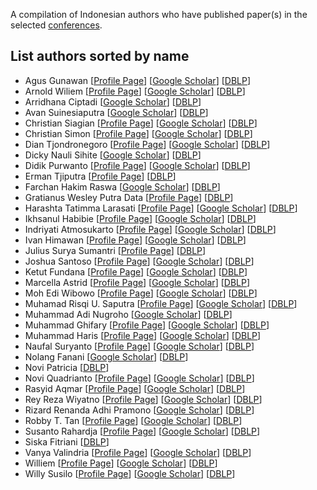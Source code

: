 A compilation of Indonesian authors who have published paper(s) in the selected [conferences](https://github.com/indonesia-vision-ai/awesome-indonesia-vision-research-conference/blob/main/README.md#conferences).

## List authors sorted by name
- Agus Gunawan [[Profile Page](https://github.com/agusgun)] [[Google Scholar](https://scholar.google.com/citations?user=WJLA424AAAAJ&hl=en)] [[DBLP](https://dblp.org/pid/311/4599.html)]
- Arnold Wiliem [[Profile Page](https://sites.google.com/view/arnoldwiliem/home)] [[Google Scholar](https://scholar.google.com/citations?user=plbn8HYAAAAJ&hl=en)] [[DBLP](https://dblp.org/pid/94/6882.html)]
- Arridhana Ciptadi [[Google Scholar](https://scholar.google.com/citations?user=uQefdLAAAAAJ&hl=en)] [[DBLP](https://dblp.org/pid/47/849.html)]
- Avan Suinesiaputra [[Google Scholar](https://scholar.google.com/citations?user=av3jfhgAAAAJ&hl=en)] [[DBLP](https://dblp.org/pid/32/6478.html)]
- Christian Siagian [[Profile Page](http://ilab.usc.edu/siagian/)] [[Google Scholar](https://scholar.google.com/citations?user=HPbXCwIAAAAJ&hl=en)] [[DBLP](https://dblp.org/pid/35/4742.html)]
- Christian Simon [[Profile Page](https://chrysts.github.io/)] [[Google Scholar](https://scholar.google.com/citations?user=eZrRbp4AAAAJ&hl=en)] [[DBLP](https://dblp.org/pid/10/3925.html)]
- Dian Tjondronegoro [[Profile Page](https://experts.griffith.edu.au/7144-dian-tjondronegoro)] [[Google Scholar](https://scholar.google.com/citations?user=_OblDDgAAAAJ&hl=en)] [[DBLP](https://dblp.org/pid/60/2965.html)]
- Dicky Nauli Sihite [[Google Scholar](https://scholar.google.com/citations?user=h-OIAIAAAAAJ&hl=en)] [[DBLP](https://dblp.org/pid/116/6482.html)]
- Didik Purwanto [[Profile Page](https://www.didpurwanto.com/)] [[Google Scholar](https://scholar.google.com/citations?hl=en&user=nQsP3hYAAAAJ&view_op=list_works&sortby=pubdate)] [[DBLP](https://dblp.org/pid/205/4059.html)]
- Erman Tjiputra [[Profile Page](https://ermantjiputra.com/)] [[DBLP](https://dblp.org/pid/249/5414.html)]
- Farchan Hakim Raswa [[Google Scholar](https://scholar.google.com/citations?user=U5iQ4b0AAAAJ&hl=en)] [[DBLP](https://dblp.org/pid/313/1266.html)]
- Gratianus Wesley Putra Data [[Profile Page](https://github.com/gwesleypdata)] [[DBLP](https://dblp.org/pid/227/6481.html)]
- Harashta Tatimma Larasati [[Profile Page](https://www.itb.ac.id/staf/profil/harashta-tatimma-larasati)] [[Google Scholar](https://scholar.google.com/citations?user=S8lwCEUAAAAJ&hl=en)] [[DBLP](https://dblp.org/pid/280/6241.html)]
- Ikhsanul Habibie [[Profile Page](https://www.mpi-inf.mpg.de/~ihabibie/)] [[Google Scholar](https://scholar.google.com/citations?user=RwqryGYAAAAJ&hl=en)] [[DBLP](https://dblp.org/pid/159/5555.html)]
- Indriyati Atmosukarto [[Profile Page](https://sites.google.com/site/indriatmosukarto/)] [[Google Scholar](https://scholar.google.com.sg/citations?user=rnOSpKcAAAAJ)] [[DBLP](https://dblp.org/pid/55/6132.html)]
- Ivan Himawan [[Profile Page](https://research.qut.edu.au/saivt/staff/ivan-himawan/)] [[Google Scholar](https://scholar.google.com.au/citations?user=15v1b9kAAAAJ&hl=en)] [[DBLP](https://dblp.org/pid/43/3405.html)]
- Julius Surya Sumantri [[Profile Page](https://github.com/JuliusSuryaS)] [[DBLP](https://dblp.org/pid/239/4189.html)]
- Joshua Santoso [[Profile Page](https://joshuajano.github.io/)] [[Google Scholar](https://scholar.google.com/citations?user=GP2VJk4AAAAJ&hl=en)] [[DBLP](https://dblp.org/pid/286/5533.html)]
- Ketut Fundana [[Profile Page](https://www.researchgate.net/profile/Ketut-Fundana)] [[Google Scholar](https://scholar.google.com/citations?user=_3zQajsAAAAJ&hl=en)] [[DBLP](https://dblp.org/pid/18/40.html)]
- Marcella Astrid [[Profile Page](https://sites.google.com/view/marcella-astrid)] [[Google Scholar](https://scholar.google.co.kr/citations?user=TXBGJhgAAAAJ&hl=en)] [[DBLP](https://dblp.org/pid/194/3058.html)]
- Moh Edi Wibowo [[Profile Page](https://prisma.simaster.ugm.ac.id/MTk4MTA5MjgyMDA1MDExMDAx)] [[Google Scholar](https://scholar.google.co.id/citations?user=kt9I7zwAAAAJ&hl=en)] [[DBLP](https://dblp.org/pid/20/10772.html)]
- Muhamad Risqi U. Saputra [[Profile Page](https://risqiutama.github.io/)] [[Google Scholar](https://scholar.google.com/citations?user=7wZkVT8AAAAJ&hl=id)] [[DBLP](https://dblp.org/pid/172/7604.html)]
- Muhammad Adi Nugroho [[Google Scholar](https://scholar.google.com/citations?user=DM3tDI8AAAAJ&hl=en)] [[DBLP](https://dblp.org/pid/214/8126.html)]
- Muhammad Ghifary [[Profile Page](https://sites.google.com/site/mghifary/)] [[Google Scholar](https://scholar.google.co.id/citations?user=1Rx_BuAAAAAJ&hl=id)] [[DBLP](https://dblp.org/pid/140/7996.html)]
- Muhammad Haris [[Profile Page](https://alterzero.github.io/)] [[Google Scholar](https://scholar.google.co.jp/citations?user=E6ayakEAAAAJ&hl=en)] [[DBLP](https://dblp.org/pid/142/1614-2.html)]
- Naufal Suryanto [[Profile Page](https://naufalso.github.io/)] [[Google Scholar](https://scholar.google.com/citations?user=vXEPNi4AAAAJ&hl=en)] [[DBLP](https://dblp.org/pid/280/6236.html)]
- Nolang Fanani [[Google Scholar](https://scholar.google.de/citations?user=nRxXWSoAAAAJ&hl=en)] [[DBLP](https://dblp.org/pid/173/1025.html)]
- Novi Patricia [[DBLP](https://dblp.org/pid/118/4763.html)]
- Novi Quadrianto [[Profile Page](https://profiles.sussex.ac.uk/p335583-novi-quadrianto)] [[Google Scholar](https://scholar.google.com/citations?user=I-rLzGcAAAAJ&hl=en)] [[DBLP](https://dblp.org/pid/06/580.html)]
- Rasyid Aqmar [[Profile Page](https://mrasyidaqmar.github.io/)] [[Google Scholar](https://scholar.google.com/citations?user=JlqSw-MAAAAJ&hl=en)] [[DBLP](https://dblp.org/pid/90/8617.html)]
- Rey Reza Wiyatno [[Profile Page](https://rrwiyatn.github.io/)] [[Google Scholar](https://scholar.google.com/citations?user=XKSXVPAAAAAJ&hl=en)] [[DBLP](https://dblp.org/pid/217/1828.html)]
- Rizard Renanda Adhi Pramono [[Google Scholar](https://scholar.google.com/citations?user=W1FtdzYAAAAJ&hl=id)] [[DBLP](https://dblp.org/pid/245/8789.html)]
- Robby T. Tan [[Profile Page](https://tanrobby.github.io/)] [[Google Scholar](https://scholar.google.com/citations?user=MOD0gv4AAAAJ&hl=en)] [[DBLP](https://dblp.org/pid/t/RobbyTTan.html)]
- Susanto Rahardja [[Profile Page](https://www.singaporetech.edu.sg/directory/faculty/susanto-rahardja)] [[Google Scholar](https://scholar.google.com/citations?user=OdkA4jMAAAAJ&hl=en)] [[DBLP](https://dblp.org/pid/98/3034.html)]
- Siska Fitriani [[DBLP](https://dblp.org/pid/10/43.html)]
- Vanya Valindria [[Profile Page](https://medtech-imeri.id/peneliti/vanya-valindria-s-t-m-sc-ph-d-dic/)] [[Google Scholar](https://scholar.google.com/citations?user=osNyLIoAAAAJ&hl=id)] [[DBLP](https://dblp.org/pid/120/4518.html)]
- Williem [[Profile Page](https://williem.dev)] [[Google Scholar](https://scholar.google.com/citations?user=XS9FjigAAAAJ&hl=en)] [[DBLP](https://dblp.org/pid/146/7535.html)]
- Willy Susilo [[Profile Page](https://sites.google.com/view/willy-susilo/)] [[Google Scholar](https://scholar.google.com/citations?user=eNOmOvkAAAAJ&hl=en)] [[DBLP](https://dblp.org/pid/12/3447.html)]
